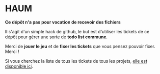 HAUM
=====

**Ce dépôt n'a pas pour vocation de recevoir des fichiers**

Il s'agit d'un simple hack de github, le but est d'utiliser les tickets de ce
dépôt pour gérer une sorte de **todo list commune**.

Merci de **jouer le jeu** et de **fixer les tickets** que vous pensez pouvoir
fixer. Merci !

Si vous cherchez la liste de tous les tickets de tous les projets, [elle est
disponible ici](https://github.com/issues?user=haum).

